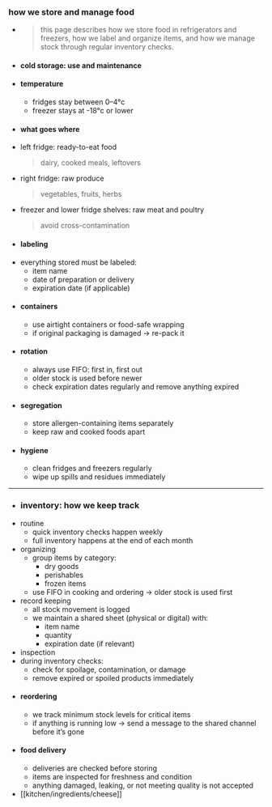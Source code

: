 ### how we store and manage food
- > this page describes how we store food in refrigerators and freezers, how we label and organize items, and how we manage stock through regular inventory checks.
- #### cold storage: use and maintenance
- #### temperature
	- fridges stay between 0–4°c
	- freezer stays at -18°c or lower
- #### what goes where
- left fridge: ready-to-eat food  
  > dairy, cooked meals, leftovers
- right fridge: raw produce  
  > vegetables, fruits, herbs
- freezer and lower fridge shelves: raw meat and poultry  
  > avoid cross-contamination
- #### labeling
- everything stored must be labeled:
	- item name
	- date of preparation or delivery
	- expiration date (if applicable)
- #### containers
	- use airtight containers or food-safe wrapping
	- if original packaging is damaged → re-pack it
- #### rotation
	- always use FIFO: first in, first out
	- older stock is used before newer
	- check expiration dates regularly and remove anything expired
- #### segregation
	- store allergen-containing items separately
	- keep raw and cooked foods apart
- #### hygiene
	- clean fridges and freezers regularly
	- wipe up spills and residues immediately
- ---
- ### inventory: how we keep track
- routine
	- quick inventory checks happen weekly
	- full inventory happens at the end of each month
- organizing
	- group items by category:
		- dry goods
		- perishables
		- frozen items
	- use FIFO in cooking and ordering → older stock is used first
- record keeping
	- all stock movement is logged
	- we maintain a shared sheet (physical or digital) with:
		- item name
		- quantity
		- expiration date (if relevant)
- inspection
- during inventory checks:
	- check for spoilage, contamination, or damage
	- remove expired or spoiled products immediately
- #### reordering
	- we track minimum stock levels for critical items
	- if anything is running low → send a message to the shared channel before it’s gone
- #### food delivery
	- deliveries are checked before storing
	- items are inspected for freshness and condition
	- anything damaged, leaking, or not meeting quality is not accepted
- [[kitchen/ingredients/cheese]]